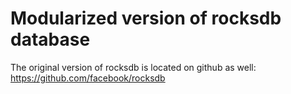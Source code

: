 # Modularized version of rocksdb database


The original version of rocksdb is located on github as well: https://github.com/facebook/rocksdb
